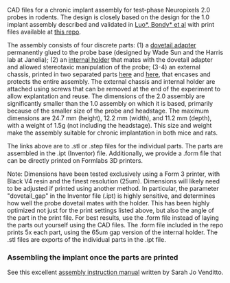 
CAD files for a chronic implant assembly for test-phase Neuropixels 2.0 probes in rodents. The design is closely based on the design for the 1.0 implant assembly described and validated in [Luo*, Bondy* et al](https://elifesciences.org/articles/59716) 
with print files available at [this repo](https://github.com/Brody-Lab/chronic_neuropixels).

The assembly consists of four discrete parts: (1) a [dovetail adapter](https://www.janelia.org/open-science/neuropixels-probe-mounts-10-prototype-10-production-and-20-production-versions) permanently glued to the probe base (designed by Wade Sun and the Harris lab at Janelia); (2) an [internal holder](internal%20holder%2065um.stl) that mates with the dovetail adapter and allowed stereotaxic manipulation of the probe; (3-4) an external chassis, printed in two separated parts [here](https://github.com/agbondy/neuropixels_2.0_implant_assembly/blob/main/external%20chassis.stl) and [here](https://github.com/agbondy/neuropixels_2.0_implant_assembly/blob/main/external%20top.stl), that encases and protects the entire assembly. The external chassis and internal holder are attached using screws that can be removed at the end of the experiment to allow explantation and reuse. The dimensions of the 2.0 assembly are significantly smaller than the 1.0 assembly on which it is based, primarily because of the smaller size of the probe and headstage. The maximum dimensions are 24.7 mm (height), 12.2 mm (width), and 11.2 mm (depth), with a weight of 1.5g (not including the headstage). This size and weight make the assembly suitable for chronic implantation in both mice and rats. 

The links above are to .stl or .step files for the individual parts. The parts are assembled in the .ipt (Inventor) file. Additionally, we provide a .form file that can be directly printed on Formlabs 3D printers.

Note: Dimensions have been tested exclusively using a Form 3 printer, with Black V4 resin and the finest resolution (25um). 
Dimensions will likely need to be adjusted if printed using another method. 
In particular, the parameter "dovetail_gap" in the Inventor file (.ipt) is highly sensitive, and determines how well the probe dovetail mates with the holder. 
This has been highly optimized not just for the print settings listed above, but also the angle of the part in the print file. 
For best results, use the .form file instead of laying the parts out yourself using the CAD files.
The .form file included in the repo prints 5x each part, using the 65um gap version of the internal holder.
The .stl files are exports of the individual parts in the .ipt file.

### Assembling the implant once the parts are printed
See this excellent [assembly instruction manual](https://docs.google.com/document/d/1IJHo09xTRHtCSInflJ-By5AF2hARtQX3Hh1mwAKbEYk/edit?usp=sharing) written by Sarah Jo Venditto.
